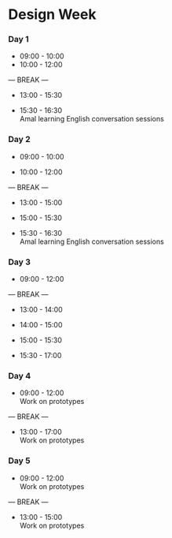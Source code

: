 # Design Week

### Day 1

- 09:00 - 10:00 <br> 
- 10:00 - 12:00 <br> 
  
— BREAK —

- 13:00 - 15:30 <br> 

- 15:30 - 16:30 <br> 
  Amal learning English conversation sessions

### Day 2

- 09:00 - 10:00 <br> 
  
- 10:00 - 12:00 <br> 

— BREAK —

- 13:00 - 15:00 <br> 
  
- 15:00 - 15:30 <br>
  
- 15:30 - 16:30 <br> 
  Amal learning English conversation sessions


### Day 3

- 09:00 - 12:00 <br> 

— BREAK —

- 13:00 - 14:00 <br> 

- 14:00 - 15:00 <br> 
  
- 15:00 - 15:30 <br>

- 15:30 - 17:00 <br>

### Day 4

- 09:00 - 12:00 <br>
  Work on prototypes

— BREAK —

- 13:00 - 17:00 <br>
  Work on prototypes

### Day 5

- 09:00 - 12:00 <br>
  Work on prototypes

— BREAK —

- 13:00 - 15:00 <br>
  Work on prototypes

